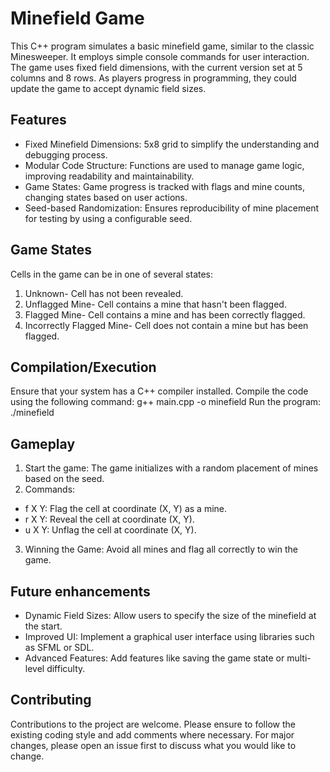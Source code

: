 # Minefield Game
This C++ program simulates a basic minefield game, similar to the classic Minesweeper. It employs simple console commands for user interaction. The game uses fixed field dimensions, with the current version set at 5 columns and 8 rows. As players progress in programming, they could update the game to accept dynamic field sizes.

## Features
- Fixed Minefield Dimensions: 5x8 grid to simplify the understanding and debugging process. 
- Modular Code Structure: Functions are used to manage game logic, improving readability and maintainability.
- Game States: Game progress is tracked with flags and mine counts, changing states based on user actions.
- Seed-based Randomization: Ensures reproducibility of mine placement for testing by using a configurable seed.

## Game States
Cells in the game can be in one of several states:
1. Unknown- Cell has not been revealed.
2. Unflagged Mine- Cell contains a mine that hasn't been flagged.
3. Flagged Mine- Cell contains a mine and has been correctly flagged.
4. Incorrectly Flagged Mine- Cell does not contain a mine but has been flagged.

## Compilation/Execution
Ensure that your system has a C++ compiler installed. Compile the code using the following command:
g++ main.cpp -o minefield
Run the program:
./minefield

## Gameplay
1. Start the game: The game initializes with a random placement of mines based on the seed.
2. Commands:
- f X Y: Flag the cell at coordinate (X, Y) as a mine.
- r X Y: Reveal the cell at coordinate (X, Y).
- u X Y: Unflag the cell at coordinate (X, Y).
3. Winning the Game: Avoid all mines and flag all correctly to win the game.

## Future enhancements
- Dynamic Field Sizes: Allow users to specify the size of the minefield at the start.
- Improved UI: Implement a graphical user interface using libraries such as SFML or SDL.
- Advanced Features: Add features like saving the game state or multi-level difficulty.

## Contributing
Contributions to the project are welcome. Please ensure to follow the existing coding style and add comments where necessary. 
For major changes, please open an issue first to discuss what you would like to change.
